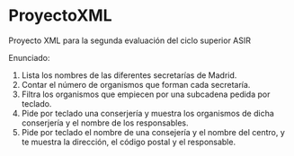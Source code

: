 # ProyectoXML
Proyecto XML para la segunda evaluación del ciclo superior ASIR
 
Enunciado:

1. Lista los nombres de las diferentes secretarías de Madrid.
2. Contar el número de organismos que forman cada secretaría.
3. Filtra los organismos que empiecen por una subcadena pedida por teclado.
4. Pide por teclado una conserjería y muestra los organismos de dicha
conserjería y el nombre de los responsables.
5. Pide por teclado el nombre de una consejería y el nombre del centro, y te muestra la dirección, el código postal y el responsable.
